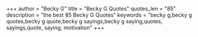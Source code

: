 +++
author = "Becky G"
title = "Becky G Quotes"
quotes_len = "85"
description = "the best 85 Becky G Quotes"
keywords = "becky g,becky g quotes,becky g quote,becky g sayings,becky g saying,quotes, sayings,quote, saying, motivation"
+++
